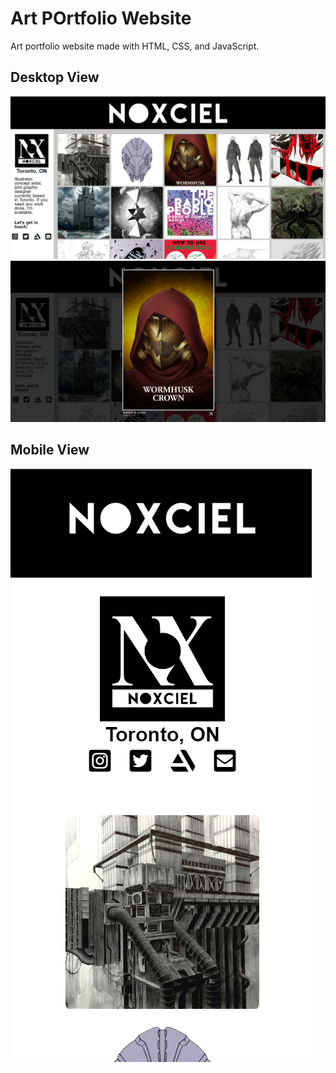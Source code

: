 # Art POrtfolio Website
Art portfolio website made with HTML, CSS, and JavaScript.

## Desktop View
![Desktop View](https://github.com/markliu2002/markliu2002.github.io/blob/master/images/noxciel_desktop.png?raw=true)
![Desktop View](https://github.com/markliu2002/markliu2002.github.io/blob/master/images/noxciel_modal.png?raw=true)

## Mobile View
![Mobile View](https://github.com/markliu2002/markliu2002.github.io/blob/master/images/noxciel_mobile.png?raw=true)
